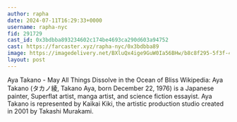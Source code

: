 ```yaml
---
author: rapha
date: 2024-07-11T16:29:33+0000
username: rapha-nyc
fid: 291729
cast_id: 0x3bdbba893234602c174be4693ca290d603a94752
cast: https://farcaster.xyz/rapha-nyc/0x3bdbba89
image: https://imagedelivery.net/BXluQx4ige9GuW0Ia56BHw/b8c8f295-5f3f-4844-4b87-ff1b522ee100/original
layout: post
---
```


Aya Takano - May All Things Dissolve in the Ocean of Bliss
Wikipedia: Aya Takano (タカノ綾, Takano Aya, born December 22, 1976) is a Japanese painter, Superflat artist, manga artist, and science fiction essayist. Aya Takano is represented by Kaikai Kiki, the artistic production studio created in 2001 by Takashi Murakami.

<img src='https://imagedelivery.net/BXluQx4ige9GuW0Ia56BHw/b8c8f295-5f3f-4844-4b87-ff1b522ee100/original' alt='' referrerpolicy='no-referrer'/>
